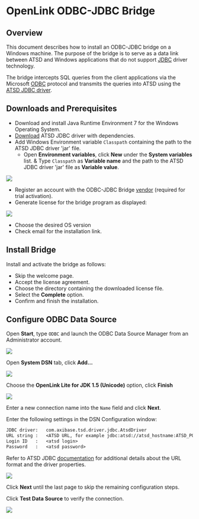 # OpenLink ODBC-JDBC Bridge

## Overview

This document describes how to install an ODBC-JDBC bridge on a Windows machine. The purpose of the bridge is to serve as a data link between ATSD and Windows applications that do not support [JDBC](https://docs.oracle.com/javase/tutorial/jdbc/overview/) driver technology.

The bridge intercepts SQL queries from the client applications via the Microsoft [ODBC](https://docs.microsoft.com/en-us/sql/odbc/microsoft-open-database-connectivity-odbc) protocol and transmits the queries into ATSD using the [ATSD JDBC driver](https://github.com/axibase/atsd-jdbc).

## Downloads and Prerequisites

* Download and install Java Runtime Environment 7 for the Windows Operating System.
* [Download](https://github.com/axibase/atsd-jdbc/releases) ATSD JDBC driver with dependencies.
* Add Windows Environment variable `Classpath` containing the path to the ATSD JDBC driver 'jar' file.
  * Open **Environment variables**, click **New** under the **System variables** list.
  & Type `Classpath` as **Variable name** and the path to the ATSD JDBC driver 'jar' file as **Variable value**.

![](./images/system_properties.png)

* Register an account with the ODBC-JDBC Bridge [vendor](https://uda.openlinksw.com/) (required for trial activation).
* Generate license for the bridge program as displayed:

![](./images/openlink_license.png)

* Choose the desired OS version
* Check email for the installation link.

## Install Bridge

Install and activate the bridge as follows:

* Skip the welcome page.
* Accept the license agreement.
* Choose the directory containing the downloaded license file.
* Select the **Complete** option.
* Confirm and finish the installation.

## Configure ODBC Data Source

Open **Start**, type `ODBC` and launch the ODBC Data Source Manager from an Administrator account.

![](./images/ODBC_1.png)

Open **System DSN** tab, click **Add...**

![](./images/openlink_ODBC_1.png)

Choose the **OpenLink Lite for JDK 1.5 (Unicode)** option, click **Finish**

![](./images/openlink_ODBC_2.png)

Enter a new connection name into the `Name` field and click **Next**.

Enter the following settings in the DSN Configuration window:

```txt
JDBC driver:   com.axibase.tsd.driver.jdbc.AtsdDriver
URL string :   <ATSD URL, for example jdbc:atsd://atsd_hostname:ATSD_PORT>
Login ID   :   <atsd login>
Password   :   <atsd password>
```

Refer to ATSD JDBC [documentation](https://github.com/axibase/atsd-jdbc#jdbc-connection-properties-supported-by-driver)  for additional details about the URL format and the driver properties.

![](./images/openlink_ODBC_4.png)

Click **Next** until the last page to skip the remaining configuration steps.

Click **Test Data Source** to verify the connection.

![](./images/openlink_test_connection.png)
